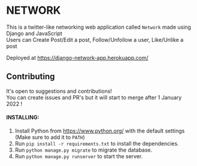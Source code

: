 # NETWORK

This is a twitter-like networking web application called `Network` made using Django and JavaScript  
Users can Create Post/Edit a post, Follow/Unfollow a user, Like/Unlike a post  

Deployed at https://django-network-app.herokuapp.com/

## Contributing

It's open to suggestions and contributions!  
You can create issues and PR's but it will start to merge after 1 January 2022 !

#### INSTALLING:  
1. Install Python from https://www.python.org/ with the default settings (Make sure to add it to `PATH`)
2. Run `pip install -r requirements.txt` to install the dependencies.
3. Run `python manage.py migrate` to migrate the database.
4. Run `python manage.py runserver` to start the server.

